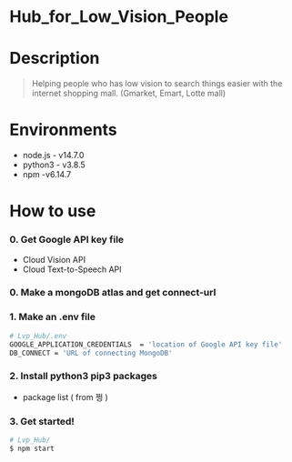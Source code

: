 # Hub_for_Low_Vision_People

# Description

> Helping people who has low vision to search things easier with the internet shopping mall. (Gmarket, Emart, Lotte mall)

# Environments

- node.js - v14.7.0
- python3 - v3.8.5
- npm -v6.14.7

# How to use

### 0. Get Google API key file

- Cloud Vision API
- Cloud Text-to-Speech API

### 0. Make a mongoDB atlas and get connect-url

### 1. Make an .env file

```bash
# Lvp_Hub/.env 
GOOGLE_APPLICATION_CREDENTIALS  = 'location of Google API key file'
DB_CONNECT = 'URL of connecting MongoDB'
```

### 2. Install python3 pip3 packages

- package list ( from 쩡 )

### 3. Get started!

```bash
# Lvp_Hub/
$ npm start
```
